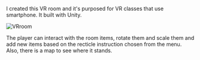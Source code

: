 I created this VR room and it's purposed for VR classes that use smartphone. It built with Unity.

![VRroom](https://github.com/git-avatar/vr-app-unity/assets/55463033/49635625-1996-487a-837c-d615d06cd02d)

The player can interact with the room items, rotate them and scale them and add new items based on the recticle instruction chosen from the menu. Also, there is a map to see where it stands. 



